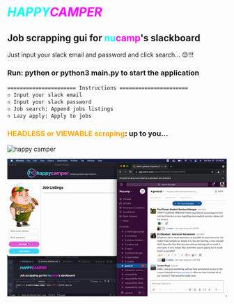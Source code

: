 # ***<span style="color:cyan">HAPPY</span><span style="color:magenta">CAMPER</span>***

## **Job scrapping gui for <span style="color:cyan">nu</span><span style="color:magenta">camp</span>'s slackboard**

Just input your slack email and password and click search...  😊!!!

### **Run: python or python3 main.py to start the application**

```
====================== Instructions ======================
▫ Input your slack email
▫ Input your slack password
▫ Job search: Append jobs listings
▫ Lazy apply: Apply to jobs
```

### **<span style="color:orange">HEADLESS or VIEWABLE scraping</span>: up to you...**
![happy camper](assets/images/happy_camper_00.gif "happy camper")

![happy camper](assets/images/happy_camper_01.gif "happy camper")